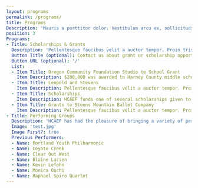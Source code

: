 ```yaml
---
layout: programs
permalink: /programs/
title: Programs
Description: 'Mauris a porttitor dolor. Vestibulum arcu ex, sollicitudin sit amet massa ac, pharetra varius felis.'
position: 3
Programs:
- Title: Scholarships & Grants
  Description: 'Pellentesque faucibus velit a auctor tempor. Proin tristique lorem et est feugiat, non tempus justo sodales. Curabitur dapibus, mauris sed dapibus placerat, felis est consequat elit, id dictum turpis nibh eget enim. Vestibulum ut quam turpis. Proin convallis neque eget felis vehicula, ac faucibus augue aliquam. Vivamus vitae enim rutrum ipsum ultrices convallis.'
  Button Title (optional): Contact us about grant or scholarship opportunities
  Button URL (optional): '/'
  List:
  - Item Title: Oregon Community Foundation Studio to School Grant
    Item Description: $280,000 was awarded to Harney County middle school music and art programs, administered by HCAEF and the Harney Education Service District.
  - Item Title: Leupold and Stevens
    Item Description: Pellentesque faucibus velit a auctor tempor. Proin tristique lorem et est feugiat, non tempus justo sodales.
  - Item Title: Scholarships
    Item Description: HCAEF funds one of several scholarships given to local students each year by the Harney County Chamber Music Society. These scholarships allow students to receive private music lessons or go to a music camp.
  - Item Title: Grants to Steens Mountain Ballet Company
    Item Description: Pellentesque faucibus velit a auctor tempor. Proin tristique lorem et est feugiat, non tempus justo sodales.
- Title: Performing Groups
  Description: 'HCAEF has had the pleasure of bringing a variety of performances to Harney County, through our annual “Evening to Celebrate the Arts” and other special events, including:'
  Image: 'test.jpg'
  Image First?: true
  Previous Performers:
  - Name: Portland Youth Philharmonic
  - Name: Coyote Creek
  - Name: Clear Out West
  - Name: Blaine Larsen
  - Name: Kevin Lefohn
  - Name: Monica Ouchi
  - Name: Raphael Spiro Quartet
---
```

